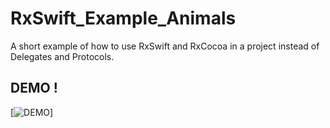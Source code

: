 # RxSwift_Example_Animals
A short example of how to use RxSwift and RxCocoa in a project instead of Delegates and Protocols.

##                                                            DEMO !

[![DEMO](https://github.com/tygruletz/RxSwift_Example_Animals/blob/master/RxSwift_Animals.gif)]
